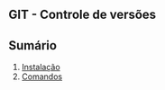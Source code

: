 ## GIT - Controle de versões 

## Sumário

   1. [Instalação](instalation.md)
   2. [Comandos](commands.md) 